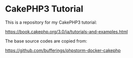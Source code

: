 # CakePHP3 Tutorial

This is a repository for my CakePHP3 tutorial:

https://book.cakephp.org/3.0/ja/tutorials-and-examples.html

The base source codes are copied from:

https://github.com/bufferings/phpstorm-docker-cakephp
